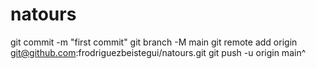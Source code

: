 # natours
git commit -m "first commit" git branch -M main git remote add origin git@github.com:frodriguezbeistegui/natours.git git push -u origin main^
